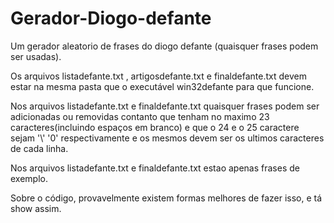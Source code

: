 # Gerador-Diogo-defante
Um gerador aleatorio de frases do diogo defante (quaisquer frases podem ser usadas).

  Os arquivos listadefante.txt , artigosdefante.txt e finaldefante.txt devem estar na mesma pasta que o executável win32defante para que funcione.
  
  Nos arquivos listadefante.txt e finaldefante.txt quaisquer frases podem ser adicionadas ou removidas contanto que tenham no maximo 23 caracteres(incluindo espaços em branco) e que o 24 e o 25 caractere sejam '\\' '0' respectivamente e os mesmos devem ser os ultimos caracteres de cada linha.
  
  Nos arquivos listadefante.txt e finaldefante.txt estao apenas frases de exemplo.
  
  Sobre o código, provavelmente existem formas melhores de fazer isso, e tá show assim.
